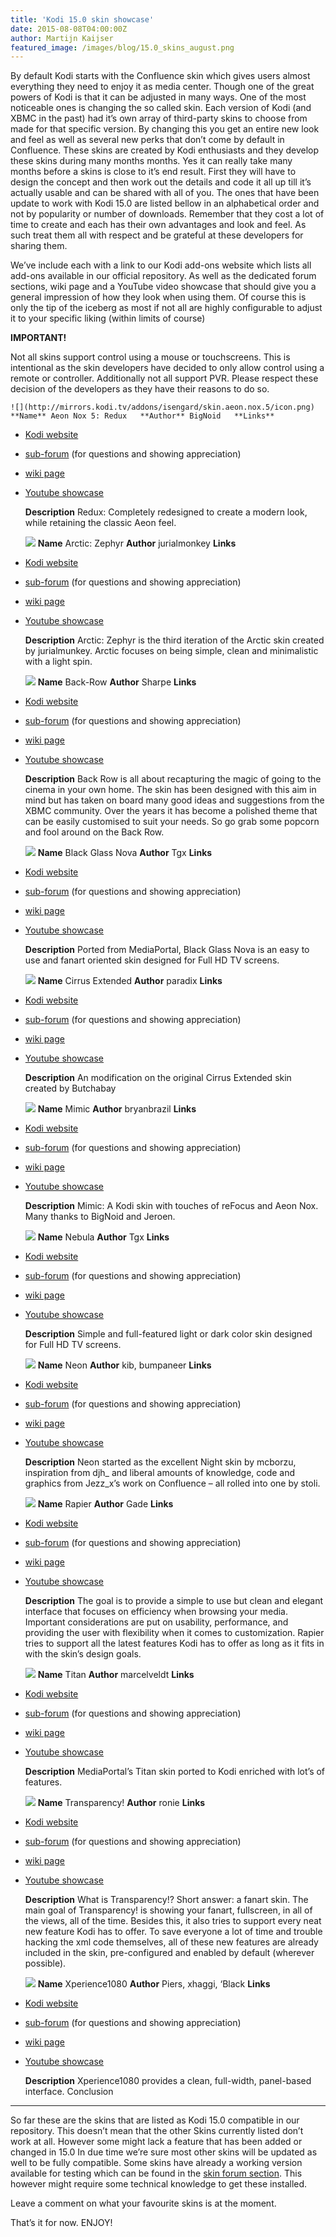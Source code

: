 ```yaml
---
title: 'Kodi 15.0 skin showcase'
date: 2015-08-08T04:00:00Z
author: Martijn Kaijser
featured_image: /images/blog/15.0_skins_august.png
---
```

By default Kodi starts with the Confluence skin which gives users almost everything they need to enjoy it as media center. Though one of the great powers of Kodi is that it can be adjusted in many ways. One of the most noticeable ones is changing the so called skin. Each version of Kodi (and XBMC in the past) had it’s own array of third-party skins to choose from made for that specific version. By changing this you get an entire new look and feel as well as several new perks that don’t come by default in Confluence. These skins are created by Kodi enthusiasts and they develop these skins during many months months. Yes it can really take many months before a skins is close to it’s end result. First they will have to design the concept and then work out the details and code it all up till it’s actually usable and can be shared with all of you. The ones that have been update to work with Kodi 15.0 are listed bellow in an alphabetical order and not by popularity or number of downloads. Remember that they cost a lot of time to create and each has their own advantages and look and feel. As such treat them all with respect and be grateful at these developers for sharing them.

 We’ve include each with a link to our Kodi add-ons website which lists all add-ons available in our official repository. As well as the dedicated forum sections, wiki page and a YouTube video showcase that should give you a general impression of how they look when using them. Of course this is only the tip of the iceberg as most if not all are highly configurable to adjust it to your specific liking (within limits of course)

 **IMPORTANT!**

 Not all skins support control using a mouse or touchscreens. This is intentional as the skin developers have decided to only allow control using a remote or controller. Additionally not all support PVR. Please respect these decision of the developers as they have their reasons to do so.

    ![](http://mirrors.kodi.tv/addons/isengard/skin.aeon.nox.5/icon.png) **Name** Aeon Nox 5: Redux   **Author** BigNoid   **Links**  
 * [Kodi website](/addons)
 * [sub-forum](https://forum.kodi.tv/forumdisplay.php?fid=142) (for questions and showing appreciation)
 * [wiki page](https://kodi.wiki/view/Add-on:Aeon_Nox)
 * [Youtube showcase](https://www.youtube.com/watch?v=rBz4QCM9NIs)
 
    **Description** Redux: Completely redesigned to create a modern look, while retaining the classic Aeon feel.         

    ![](http://mirrors.kodi.tv/addons/isengard/skin.arctic.zephyr/icon.png) **Name** Arctic: Zephyr   **Author** jurialmonkey   **Links**  
 * [Kodi website](/addons)
 * [sub-forum](https://forum.kodi.tv/forumdisplay.php?fid=221) (for questions and showing appreciation)
 * [wiki page](https://kodi.wiki/view/Add-on:Arctic:_Zephyr)
 * [Youtube showcase](https://www.youtube.com/watch?v=rMzXmX4RCes)
 
    **Description** Arctic: Zephyr is the third iteration of the Arctic skin created by jurialmunkey. Arctic focuses on being simple, clean and minimalistic with a light spin.         

    ![](http://mirrors.kodi.tv/addons/isengard/skin.back-row/icon.png) **Name** Back-Row   **Author** Sharpe   **Links**  
 * [Kodi website](/show/skin.back-row)
 * [sub-forum](https://forum.kodi.tv/forumdisplay.php?fid=127) (for questions and showing appreciation)
 * [wiki page](https://kodi.wiki/view/Add-on:Back_Row)
 * [Youtube showcase](https://www.youtube.com/watch?v=sm6CU5K6OWA)
 
    **Description** Back Row is all about recapturing the magic of going to the cinema in your own home. The skin has been designed with this aim in mind but has taken on board many good ideas and suggestions from the XBMC community. Over the years it has become a polished theme that can be easily customised to suit your needs. So go grab some popcorn and fool around on the Back Row.         

    ![](http://mirrors.kodi.tv/addons/isengard/skin.blackglassnova/icon.png) **Name** Black Glass Nova   **Author** Tgx   **Links**  
 * [Kodi website](/addon/skins/black-glass-nova)
 * [sub-forum](https://forum.kodi.tv/forumdisplay.php?fid=208) (for questions and showing appreciation)
 * [wiki page](https://kodi.wiki/view/Add-on:Black_Glass_Nova)
 * [Youtube showcase](https://www.youtube.com/watch?v=dxbijwL5efQ)
 
    **Description** Ported from MediaPortal, Black Glass Nova is an easy to use and fanart oriented skin designed for Full HD TV screens.         

    ![](http://mirrors.kodi.tv/addons/isengard/skin.cirrus.extended/icon.png) **Name** Cirrus Extended   **Author** paradix   **Links**  
 * [Kodi website](/show/skin.cirrus.extended)
 * [sub-forum](https://forum.kodi.tv/forumdisplay.php?fid=133) (for questions and showing appreciation)
 * [wiki page](https://kodi.wiki/view/Add-on:Cirrus_Extended)
 * [Youtube showcase](https://www.youtube.com/watch?v=q2wj87BXxcU)
 
    **Description** An modification on the original Cirrus Extended skin created by Butchabay         

    ![](http://mirrors.kodi.tv/addons/isengard/skin.mimic/icon.png) **Name** Mimic   **Author** bryanbrazil   **Links**  
 * [Kodi website](/addon/skins/mimic)
 * [sub-forum](https://forum.kodi.tv/forumdisplay.php?fid=218) (for questions and showing appreciation)
 * [wiki page](https://kodi.wiki/index.php?title=Add-on:Mimic)
 * [Youtube showcase](https://www.youtube.com/watch?v=RGfpbUWVkgQ)
 
    **Description** Mimic: A Kodi skin with touches of reFocus and Aeon Nox. Many thanks to BigNoid and Jeroen.         

    ![](http://mirrors.kodi.tv/addons/isengard/skin.nebula/icon.png) **Name** Nebula   **Author** Tgx   **Links**  
 * [Kodi website](/addon/skins/nebula)
 * [sub-forum](https://forum.kodi.tv/forumdisplay.php?fid=211) (for questions and showing appreciation)
 * [wiki page](https://kodi.wiki/index.php?title=Add-on:Nebula)
 * [Youtube showcase](https://www.youtube.com/watch?v=NAg_XVAHmic)
 
    **Description** Simple and full-featured light or dark color skin designed for Full HD TV screens.         

    ![](http://mirrors.kodi.tv/addons/isengard/skin.neon/icon.png) **Name** Neon   **Author** kib, bumpaneer   **Links**  
 * [Kodi website](/show/skin.neon)
 * [sub-forum](https://forum.kodi.tv/forumdisplay.php?fid=139) (for questions and showing appreciation)
 * [wiki page](https://kodi.wiki/index.php?title=Add-on:Neon)
 * [Youtube showcase](https://www.youtube.com/watch?v=2yfWgOb2lyM)
 
    **Description** Neon started as the excellent Night skin by mcborzu, inspiration from djh\_ and liberal amounts of knowledge, code and graphics from Jezz\_x’s work on Confluence – all rolled into one by stoli.         

    ![](http://mirrors.kodi.tv/addons/isengard/skin.rapier/icon.png) **Name** Rapier   **Author** Gade   **Links**  
 * [Kodi website](/addon/skins/rapier)
 * [sub-forum](https://forum.kodi.tv/forumdisplay.php?fid=120) (for questions and showing appreciation)
 * [wiki page](https://kodi.wiki/index.php?title=Add-on:Rapier)
 * [Youtube showcase](https://www.youtube.com/watch?v=CZQWrJYgTa0)
 
    **Description** The goal is to provide a simple to use but clean and elegant interface that focuses on efficiency when browsing your media. Important considerations are put on usability, performance, and providing the user with flexibility when it comes to customization. Rapier tries to support all the latest features Kodi has to offer as long as it fits in with the skin’s design goals.         

    ![](http://mirrors.kodi.tv/addons/helix/skin.titan/icon.png) **Name** Titan   **Author** marcelveldt   **Links**  
 * [Kodi website](/addons)
 * [sub-forum](https://forum.kodi.tv/forumdisplay.php?fid=212) (for questions and showing appreciation)
 * [wiki page](https://kodi.wiki/view/Add-on:Titan_MediaBrowser)
 * [Youtube showcase](https://www.youtube.com/watch?v=HbwG7ZuBrDU)
 
    **Description** MediaPortal’s Titan skin ported to Kodi enriched with lot’s of features.         

    ![](http://mirrors.kodi.tv/addons/isengard/skin.transparency/icon.png) **Name** Transparency!   **Author** ronie   **Links**  
 * [Kodi website](/addon/skins/transparency)
 * [sub-forum](https://forum.kodi.tv/forumdisplay.php?fid=115) (for questions and showing appreciation)
 * [wiki page](https://kodi.wiki/index.php?title=Add-on:Transparency!)
 * [Youtube showcase](https://www.youtube.com/watch?v=45RRLaPErAQ)
 
    **Description** What is Transparency!? Short answer: a fanart skin. The main goal of Transparency! is showing your fanart, fullscreen, in all of the views, all of the time. Besides this, it also tries to support every neat new feature Kodi has to offer. To save everyone a lot of time and trouble hacking the xml code themselves, all of these new features are already included in the skin, pre-configured and enabled by default (wherever possible).         

    ![](http://mirrors.kodi.tv/addons/isengard/skin.xperience1080/icon.png) **Name** Xperience1080   **Author** Piers, xhaggi, ‘Black   **Links**  
 * [Kodi website](/addon/skins/xperience1080)
 * [sub-forum](https://forum.kodi.tv/forumdisplay.php?fid=197) (for questions and showing appreciation)
 * [wiki page](https://kodi.wiki/index.php?title=Add-on:Xperience1080)
 * [Youtube showcase](https://www.youtube.com/watch?v=2qF5OZmgd98)
 
    **Description** Xperience1080 provides a clean, full-width, panel-based interface.        Conclusion
----------

 So far these are the skins that are listed as Kodi 15.0 compatible in our repository. This doesn’t mean that the other Skins currently listed don’t work at all. However some might lack a feature that has been added or changed in 15.0 In due time we’re sure most other skins will be updated as well to be fully compatible. Some skins have already a working version available for testing which can be found in the [skin forum section](https://forum.kodi.tv/forumdisplay.php?fid=67). This however might require some technical knowledge to get these installed.

 Leave a comment on what your favourite skins is at the moment.

 That’s it for now. ENJOY!

  

 